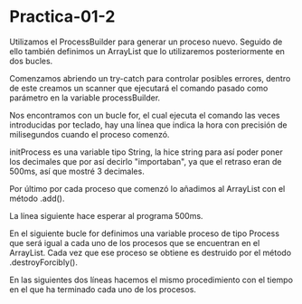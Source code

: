 # Practica-01-2

Utilizamos el ProcessBuilder 
para generar un proceso nuevo. Seguido de 
ello también definimos un ArrayList que lo utilizaremos
posteriormente en dos bucles.

Comenzamos abriendo un try-catch para controlar
posibles errores, dentro de este creamos un scanner
que ejecutará el comando pasado como parámetro
en la variable processBuilder.

Nos encontramos con un bucle for, el cual ejecuta el comando
las veces introducidas por teclado, hay una línea que indica la hora 
con precisión de milisegundos cuando el proceso comenzó.

initProcess es una variable tipo String, la hice string para así 
poder poner los decimales que por así decirlo "importaban", 
ya que el retraso eran de 500ms, así que mostré 3 decimales.

Por último por cada proceso que comenzó lo añadimos al ArrayList con
el método .add().

La línea siguiente hace esperar al programa 500ms.

En el siguiente bucle for definimos una variable proceso de 
tipo Process que será igual a cada uno de los procesos que se 
encuentran en el ArrayList. Cada vez que ese proceso se obtiene 
es destruido por el método .destroyForcibly().

En las siguientes dos líneas hacemos el mismo procedimiento
con el tiempo en el que ha terminado cada uno de los procesos.

